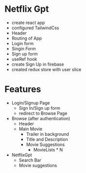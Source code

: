 # Netflix Gpt

- create react app
- configured TailwindCss
- Header
- Routing of App
- Login form
- Singin Form
- Sign up form
- useRef hook
- create Sign Up in firebase
- created redux store with user slice

# Features
 - Login/Signup Page
    - Sign In/Sign up form
    - redirect to Browse Page
 - Browse (after authentication)
    - Header
    - Main Movie
       - Trailer in background
       - Title and Description
       - Movie Suggestions
         - MovieLists * N
  - NetflixGpt
    -  Search Bar
    - Movie suggestions